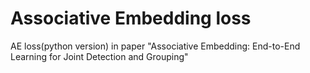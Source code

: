 # Associative Embedding loss

AE loss(python version) in paper "Associative Embedding: End-to-End Learning for Joint Detection and Grouping" 
